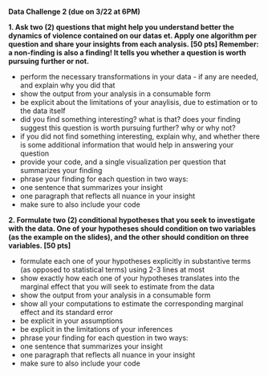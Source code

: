 **Data Challenge 2 (due on 3/22 at 6PM)**

**1. Ask two (2) questions that might help you understand better the dynamics of violence contained on our datas et. 
Apply one algorithm per question and share your insights from each analysis. [50 pts] 
Remember: a non-finding is also a finding! It tells you whether a question is worth pursuing further or not.**

- perform the necessary transformations in your data - if any are needed, and explain why you did that
- show the output from your analysis in a consumable form
- be explicit about the limitations of your anaylisis, due to estimation or to the data itself
- did you find something interesting? what is that? does your finding suggest this question is worth pursuing further? why or why not?
- if you did not find something interesting, explain why, and whether there is some additional information that would help in answering your question
- provide your code, and a single visualization per question that summarizes your finding
- phrase your finding for each question in two ways:
- one sentence that summarizes your insight
- one paragraph that reflects all nuance in your insight
- make sure to also include your code

**2. Formulate two (2) conditional hypotheses that you seek to investigate with the data. One of your hypotheses should 
condition on two variables (as the example on the slides), and the other should condition on three variables. [50 pts]**

- formulate each one of your hypotheses explicitly in substantive terms (as opposed to statistical terms) using 2-3 lines at most
- show exactly how each one of your hypotheses translates into the marginal effect that you will seek to estimate from the data
- show the output from your analysis in a consumable form
- show all your computations to estimate the corresponding marginal effect and its standard error
- be explicit in your assumptions
- be explicit in the limitations of your inferences
- phrase your finding for each question in two ways:
- one sentence that summarizes your insight
- one paragraph that reflects all nuance in your insight
- make sure to also include your code
